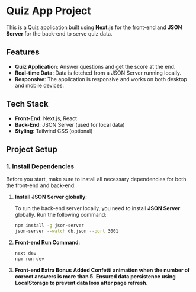 # Quiz App Project

This is a Quiz application built using **Next.js** for the front-end and **JSON Server** for the back-end to serve quiz data.

## Features

- **Quiz Application**: Answer questions and get the score at the end.
- **Real-time Data**: Data is fetched from a JSON Server running locally.
- **Responsive**: The application is responsive and works on both desktop and mobile devices.

## Tech Stack

- **Front-End**: Next.js, React
- **Back-End**: JSON Server (used for local data)
- **Styling**: Tailwind CSS (optional)

## Project Setup

### 1. Install Dependencies

Before you start, make sure to install all necessary dependencies for both the front-end and back-end:

1. **Install JSON Server globally**:

   To run the back-end server locally, you need to install **JSON Server** globally. Run the following command:

   ```bash
   npm install -g json-server
   json-server --watch db.json --port 3001

2. **Front-end Run Command**:
   ```bash
   next dev
   npm run dev
   
3.  **Front-end Extra Bonus**
**Added Confetti animation when the number of correct answers is more than 5**.
**Ensured data persistence using LocalStorage to prevent data loss after page refresh**.
   
